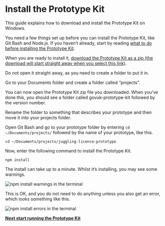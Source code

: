 # Install the Prototype Kit

This guide explains how to download and install the Prototype Kit on Windows.

You need a few things set up before you can install the Prototype Kit, like Git Bash and Node.js. If you haven’t already, start by reading [what to do before installing the Prototype Kit](/docs/install/windows-installation-guide/before-you-install).

When you are ready to install it, [download the Prototype Kit as a zip (the download will start straight away when you select this link)](/docs/download).

Do not open it straight away, as you need to create a folder to put it in.

Go to your Documents folder and create a folder called “projects”.

You can now open the Prototype Kit zip file you downloaded. When you’ve done this, you should see a folder called govuk-prototype-kit followed by the version number.

Rename the folder to something that describes your prototype and then move it into your projects folder.

Open Git Bash and go to your prototype folder by entering `cd ~/Documents/projects/` followed by the name of your prototype, like this.

`cd ~/Documents/projects/juggling-licence-prototype`

Now, enter the following command to install the Prototype Kit.

`npm install`

The install can take up to a minute. Whilst it’s installing, you may see some warnings.

![npm install warnings in the terminal](/public/images/docs/npm-install-warn-git-bash-windows.png)

This is OK, and you do not need to do anything unless you also get an error, which looks something like this.

![npm install errors in the terminal](/public/images/docs/npm-install-error-git-bash-windows.png)

**[Next start running the Prototype Kit](/docs/get-started/windows-installation-guide/start-and-stop-the-kit)**
